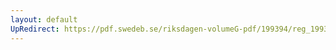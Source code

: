 ```yaml
---
layout: default
UpRedirect: https://pdf.swedeb.se/riksdagen-volumeG-pdf/199394/reg_199394/reg_199394_0189.pdf
---
```

